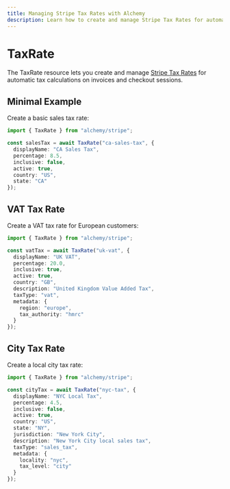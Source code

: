 ```yaml
---
title: Managing Stripe Tax Rates with Alchemy
description: Learn how to create and manage Stripe Tax Rates for automatic tax calculations using Alchemy.
---
```


# TaxRate

The TaxRate resource lets you create and manage [Stripe Tax Rates](https://stripe.com/docs/api/tax_rates) for automatic tax calculations on invoices and checkout sessions.

## Minimal Example

Create a basic sales tax rate:

```ts
import { TaxRate } from "alchemy/stripe";

const salesTax = await TaxRate("ca-sales-tax", {
  displayName: "CA Sales Tax",
  percentage: 8.5,
  inclusive: false,
  active: true,
  country: "US",
  state: "CA"
});
```

## VAT Tax Rate

Create a VAT tax rate for European customers:

```ts
import { TaxRate } from "alchemy/stripe";

const vatTax = await TaxRate("uk-vat", {
  displayName: "UK VAT",
  percentage: 20.0,
  inclusive: true,
  active: true,
  country: "GB",
  description: "United Kingdom Value Added Tax",
  taxType: "vat",
  metadata: {
    region: "europe",
    tax_authority: "hmrc"
  }
});
```

## City Tax Rate

Create a local city tax rate:

```ts
import { TaxRate } from "alchemy/stripe";

const cityTax = await TaxRate("nyc-tax", {
  displayName: "NYC Local Tax",
  percentage: 4.5,
  inclusive: false,
  active: true,
  country: "US",
  state: "NY",
  jurisdiction: "New York City",
  description: "New York City local sales tax",
  taxType: "sales_tax",
  metadata: {
    locality: "nyc",
    tax_level: "city"
  }
});
```
